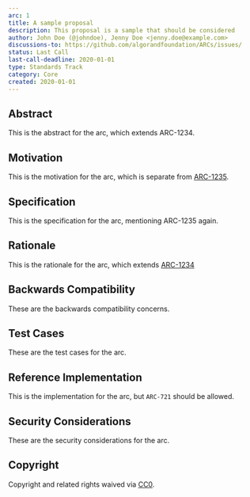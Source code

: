 ```yaml
---
arc: 1
title: A sample proposal
description: This proposal is a sample that should be considered
author: John Doe (@johndoe), Jenny Doe <jenny.doe@example.com>
discussions-to: https://github.com/algorandfoundation/ARCs/issues/
status: Last Call
last-call-deadline: 2020-01-01
type: Standards Track
category: Core
created: 2020-01-01
---
```


## Abstract
This is the abstract for the arc, which extends ARC-1234.

## Motivation
This is the motivation for the arc, which is separate from [ARC-1235](./arc-1235.md).

## Specification
This is the specification for the arc, mentioning ARC-1235 again.

## Rationale
This is the rationale for the arc, which extends [ARC-1234](./arc-1234.md)

## Backwards Compatibility
These are the backwards compatibility concerns.

## Test Cases
These are the test cases for the arc.

## Reference Implementation
This is the implementation for the arc, but `ARC-721` should be allowed.

## Security Considerations
These are the security considerations for the arc.

## Copyright
Copyright and related rights waived via [CC0](../LICENSE.md).
